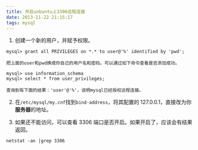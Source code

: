```yaml
---
title: 开启unbuntu上3306远程连接
date: 2013-11-22 21:15:17
tags: mysql
---
```


1. 创建一个新的用户，并赋予权限。

```
mysql> grant all PRIVILEGES on *.* to user@'%' identified by 'pwd';
```

    把上面的user和pwd换成你自己的用户名和密码。可以通过如下命令查看是否添加成功。

```
mysql> use information_schema
mysql> select * from user_privileges;
```

    查询到有下面的结果：'user'@'%'，说明mysql已经授权远程连接。

2. 在`/etc/mysql/my.cnf`找到`bind-address`，将其配置的 127.0.0.1，直接改为你**服务器**的地址。

3. 如果还不能访问，可以查看 3306 端口是否开启。如果开启了，应该会有结果返回。

```
netstat -an |grep 3306
```
